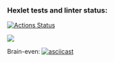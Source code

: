 ### Hexlet tests and linter status:
[![Actions Status](https://github.com/Cotuchini/python-project-49/workflows/hexlet-check/badge.svg)](https://github.com/Cotuchini/python-project-49/actions)

<a href="https://codeclimate.com/github/Cotuchini/python-project-49/maintainability"><img src="https://api.codeclimate.com/v1/badges/59ba38743763e415d39b/maintainability" /></a>

Brain-even:
[![asciicast](https://asciinema.org/a/Z9aIIRxHJcnIFM3Ts12AhYLX7.svg)](https://asciinema.org/a/Z9aIIRxHJcnIFM3Ts12AhYLX7)
